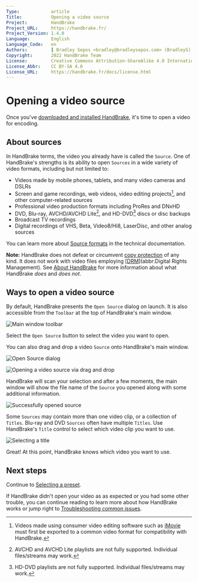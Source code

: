 ```yaml
---
Type:            article
Title:           Opening a video source
Project:         HandBrake
Project_URL:     https://handbrake.fr/
Project_Version: 1.4.0
Language:        English
Language_Code:   en
Authors:         [ Bradley Sepos <bradley@bradleysepos.com> (BradleyS) ]
Copyright:       2022 HandBrake Team
License:         Creative Commons Attribution-ShareAlike 4.0 International
License_Abbr:    CC BY-SA 4.0
License_URL:     https://handbrake.fr/docs/license.html
---
```


Opening a video source
======================

Once you've [downloaded and installed HandBrake](../get-handbrake/download-and-install.html), it's time to open a video for encoding.

## About sources

In HandBrake terms, the video you already have is called the `Source`. One of HandBrake's strengths is its ability to open `Sources` in a wide variety of video formats, including but not limited to:

- Videos made by mobile phones, tablets, and many video cameras and DSLRs
- Screen and game recordings, web videos, video editing projects[^consumer-editor-export], and other computer-related sources
- Professional video production formats including ProRes and DNxHD
- DVD, Blu-ray, AVCHD/AVCHD Lite[^avchd-partial-support], and HD-DVD[^hddvd-partial-support] discs or disc backups
- Broadcast TV recordings
- Digital recordings of VHS, Beta, Video8/Hi8, LaserDisc, and other analog sources

You can learn more about [Source formats](../technical/source-formats.html) in the technical documentation.

**Note:** HandBrake does not defeat or circumvent [copy protection](https://en.wikipedia.org/wiki/Copy_protection) of any kind. It does not work with video files employing [[DRM](https://en.wikipedia.org/wiki/Digital_rights_management)](abbr:Digital Rights Management). See [About HandBrake](../introduction/about.html) for more information about what HandBrake *does* and *does not*.

## Ways to open a video source

By default, HandBrake presents the `Open Source` dialog on launch. It is also accessible from the `Toolbar` at the top of HandBrake's main window.

<!-- .system-linux -->

<!-- TODO: Linux figures. -->

<!-- /.system-linux -->
<!-- .system-macos -->

![Main window toolbar](../../images/mac/toolbar-1.1.0.png "The Toolbar provides easy access to HandBrake's most common functions.")

<!-- /.system-macos -->
<!-- .system-windows -->

<!-- TODO: Windows figures. -->

<!-- /.system-windows -->

Select the `Open Source` button to select the video you want to open.

You can also drag and drop a video `Source` onto HandBrake's main window.

<!-- .system-linux -->

<!-- TODO: Linux figures. -->

<!-- /.system-linux -->
<!-- .system-macos -->

![Open Source dialog](../../images/mac/open-source-dialog-1.1.0.png "The Open Source dialog allows you to browse your files for a video to open.")

![Opening a video source via drag and drop](../../images/mac/open-source-drag-drop-1.1.0.png "In addition to the Open Source dialog, you may also open a video by dragging it to HandBrake's main window.")

<!-- /.system-macos -->
<!-- .system-windows -->

<!-- TODO: Windows figures. -->

<!-- /.system-windows -->

HandBrake will scan your selection and after a few moments, the main window will show the file name of the `Source` you opened along with some additional information.

<!-- .system-linux -->

<!-- TODO: Linux figures. -->

<!-- /.system-linux -->
<!-- .system-macos -->

![Successfully opened source](../../images/mac/open-source-success-1.1.0.png "HandBrake's main window after sucessfully opening a source.")

<!-- /.system-macos -->
<!-- .system-windows -->

<!-- TODO: Windows figures. -->

<!-- /.system-windows -->

Some `Sources` may contain more than one video clip, or a collection of `Titles`. Blu-ray and DVD `Sources` often have multiple `Titles`. Use HandBrake's `Title` control to select which video clip you want to use.

<!-- .system-linux -->

<!-- TODO: Linux figures. -->

<!-- /.system-linux -->
<!-- .system-macos -->

![Selecting a title](../../images/mac/title-selection-1.1.0.png "Some sources may contain more than one video clip. The title control lets you select which video clip you want to use.")

<!-- /.system-macos -->
<!-- .system-windows -->

<!-- TODO: Windows figures. -->

<!-- /.system-windows -->

Great! At this point, HandBrake knows which video you want to use.

<!-- .continue -->

## Next steps

<!-- .success -->

Continue to [Selecting a preset](select-preset.html).

<!-- /.success -->
<!-- .fail -->

If HandBrake didn't open your video as as expected or you had some other trouble, you can continue reading to learn more about how HandBrake works or jump right to [Troubleshooting common issues](../help/troubleshooting-common-issues.html).

<!-- /.fail -->

<!-- /.continue -->

[^consumer-editor-export]: Videos made using consumer video editing software such as [iMovie](https://www.apple.com/mac/imovie/) must first be exported to a common video format for compatibility with HandBrake.

[^avchd-partial-support]: AVCHD and AVCHD Lite playlists are not fully supported. Individual files/streams may work.

[^hddvd-partial-support]: HD-DVD playlists are not fully supported. Individual files/streams may work.

